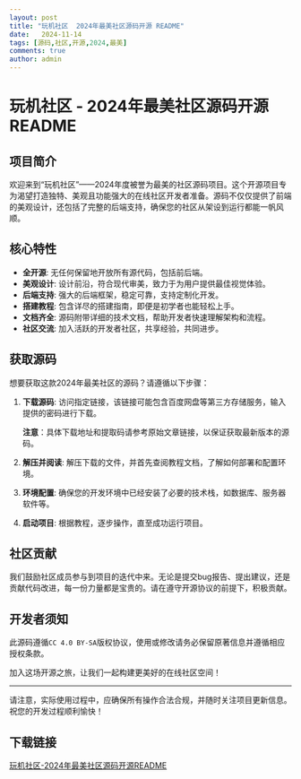 ```yaml
---
layout: post
title: "玩机社区  2024年最美社区源码开源 README"
date:   2024-11-14
tags: [源码,社区,开源,2024,最美]
comments: true
author: admin
---
```

# 玩机社区 - 2024年最美社区源码开源 README

## 项目简介

欢迎来到“玩机社区”——2024年度被誉为最美的社区源码项目。这个开源项目专为渴望打造独特、美观且功能强大的在线社区开发者准备。源码不仅仅提供了前端的美观设计，还包括了完整的后端支持，确保您的社区从架设到运行都能一帆风顺。

## 核心特性

- **全开源**: 无任何保留地开放所有源代码，包括前后端。
- **美观设计**: 设计前沿，符合现代审美，致力于为用户提供最佳视觉体验。
- **后端支持**: 强大的后端框架，稳定可靠，支持定制化开发。
- **搭建教程**: 包含详尽的搭建指南，即便是初学者也能轻松上手。
- **文档齐全**: 源码附带详细的技术文档，帮助开发者快速理解架构和流程。
- **社区交流**: 加入活跃的开发者社区，共享经验，共同进步。

## 获取源码

想要获取这款2024年最美社区的源码？请遵循以下步骤：

1. **下载源码**: 访问指定链接，该链接可能包含百度网盘等第三方存储服务，输入提供的密码进行下载。
   
   **注意**：具体下载地址和提取码请参考原始文章链接，以保证获取最新版本的源码。

2. **解压并阅读**: 解压下载的文件，并首先查阅教程文档，了解如何部署和配置环境。

3. **环境配置**: 确保您的开发环境中已经安装了必要的技术栈，如数据库、服务器软件等。

4. **启动项目**: 根据教程，逐步操作，直至成功运行项目。

## 社区贡献

我们鼓励社区成员参与到项目的迭代中来。无论是提交bug报告、提出建议，还是贡献代码改进，每一份力量都是宝贵的。请在遵守开源协议的前提下，积极贡献。

## 开发者须知

此源码遵循`CC 4.0 BY-SA`版权协议，使用或修改请务必保留原著信息并遵循相应授权条款。

加入这场开源之旅，让我们一起构建更美好的在线社区空间！

---

请注意，实际使用过程中，应确保所有操作合法合规，并随时关注项目更新信息。祝您的开发过程顺利愉快！

## 下载链接

[玩机社区-2024年最美社区源码开源README](https://pan.quark.cn/s/07d563f13552)
